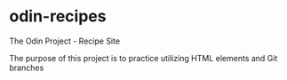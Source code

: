 # odin-recipes
The Odin Project - Recipe Site

The purpose of this project is to practice utilizing HTML elements and Git branches